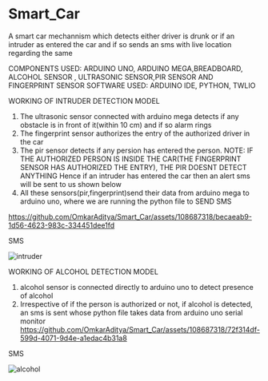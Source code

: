 # Smart_Car
A smart car mechannism which detects either driver is drunk or if an intruder as entered the car and if so sends an sms with live location regarding the same


COMPONENTS USED: ARDUINO UNO, ARDUINO MEGA,BREADBOARD, ALCOHOL SENSOR , ULTRASONIC SENSOR,PIR SENSOR AND FINGERPRINT SENSOR
SOFTWARE USED: ARDUINO IDE, PYTHON, TWLIO

WORKING OF INTRUDER DETECTION MODEL

1. The ultrasonic sensor connected with arduino mega detects if any obstacle is in front of it(within 10 cm) and if so alarm rings
2. The fingerprint sensor authorizes the entry of the authorized driver in the car
3. The pir sensor detects if any persion has entered the person.
   NOTE: IF THE AUTHORIZED PERSON IS INSIDE THE CAR(THE FINGERPRINT SENSOR HAS AUTHORIZED THE ENTRY), THE PIR DOESNT DETECT ANYTHING
   Hence if an intruder has entered the car then an alert sms will be sent to us shown below
4. All these sensors(pir,fingerprint)send their data from arduino mega to arduino uno, where we are running the python file to SEND SMS

https://github.com/OmkarAditya/Smart_Car/assets/108687318/becaeab9-1d56-4623-983c-334451dee1fd



SMS

![intruder](https://github.com/OmkarAditya/Smart_Car/assets/108687318/2a78d081-8724-41ba-9cf5-12d6642d40a6)

WORKING OF ALCOHOL DETECTION MODEL
1. alcohol sensor is connected directly to arduino uno to detect presence of alcohol
2. Irrespective of if the person is authorized or not, if alcohol is detected, an sms is sent whose python file takes data from arduino uno serial monitor
https://github.com/OmkarAditya/Smart_Car/assets/108687318/72f314df-599d-4071-9d4e-a1edac4b31a8

SMS

![alcohol](https://github.com/OmkarAditya/Smart_Car/assets/108687318/965a2ffb-6c05-43bd-b11f-59bf6d50d38f)
